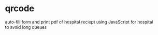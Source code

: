 # qrcode
 auto-fill form and print pdf of hospital reciept using JavaScript for hospital to avoid long queues 
